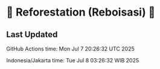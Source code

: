 
# 🌳 Reforestation (Reboisasi) 🌲

## Last Updated

GitHub Actions time: Mon Jul  7 20:26:32 UTC 2025

Indonesia/Jakarta time: Tue Jul  8 03:26:32 WIB 2025

